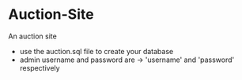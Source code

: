 # Auction-Site

An auction site

- use the auction.sql file to create your database
- admin username and password are -> 'username' and 'password' respectively
